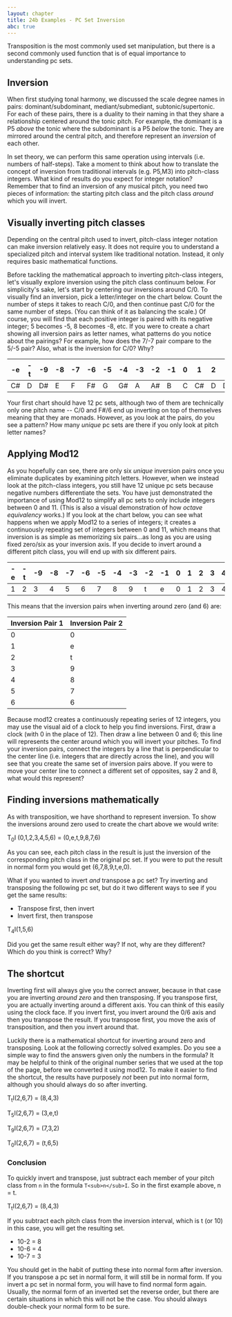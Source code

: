 ```yaml
---
layout: chapter
title: 24b Examples - PC Set Inversion
abc: true
---
```


Transposition is the most commonly used set manipulation, but there is a second commonly used function that is of equal importance to understanding pc sets.

## Inversion

When first studying tonal harmony, we discussed the scale degree names in pairs: dominant/subdominant, mediant/submediant, subtonic/supertonic. For each of these pairs, there is a duality to their naming in that they share a relationship centered around the tonic pitch. For example, the dominant is a P5 *above* the tonic where the subdominant is a P5 *below* the tonic. They are mirrored around the central pitch, and therefore represent an *inversion* of each other.

In set theory, we can perform this same operation using intervals (i.e. numbers of half-steps). Take a moment to think about how to translate the concept of inversion from traditional intervals (e.g. P5,M3) into pitch-class integers. What kind of results do you expect for integer notation? Remember that to find an inversion of any musical pitch, you need two pieces of information: the starting pitch class and the pitch class *around* which you will invert. 

## Visually inverting pitch classes

Depending on the central pitch used to invert, pitch-class integer notation can make inversion relatively easy. It does not require you to understand a specialized pitch and interval system like traditional notation. Instead, it only requires basic mathematical functions. 

Before tackling the mathematical approach to inverting pitch-class integers, let's visually explore inversion using the pitch class continuum below. For simplicity's sake, let's start by centering our inversions around C/0. To visually find an inversion, pick a letter/integer on the chart below. Count the number of steps it takes to reach C/0, and then continue past C/0 for the same number of steps. (You can think of it as balancing the scale.) Of course, you will find that each positive integer is paired with its negative integer; 5 becomes -5, 8 becomes -8, etc. If you were to create a chart showing all inversion pairs as letter names, what patterns do you notice about the pairings? For example, how does the 7/-7 pair compare to the 5/-5 pair? Also, what is the inversion for C/0? Why?

-e | -t | -9 | -8 | -7 | -6 | -5 | -4 | -3 | -2 | -1 | 0 | 1 | 2 | 3 | 4 | 5 | 6 | 7 | 8 | 9 | t | e
 --- | --- | --- | --- | --- | --- | --- | --- | --- | --- | --- | --- | --- | --- | --- | --- | --- | --- | --- | --- | --- | --- | ---
 C# | D | D# | E | F | F# | G | G# | A | A# | B | C |  C# | D | D# | E | F | F# | G | G# | A | A# | B

Your first chart should have 12 pc sets, although two of them are technically only one pitch name -- C/0 and F#/6 end up inverting on top of themselves meaning that they are monads. However, as you look at the pairs, do you see a pattern? How many *unique* pc sets are there if you only look at pitch letter names?

## Applying Mod12

As you hopefully can see, there are only six *unique* inversion pairs once you eliminate duplicates by examining pitch letters. However, when we instead look at the pitch-class integers, you still have 12 unique pc sets because negative numbers differentiate the sets. You have just demonstrated the importance of using Mod12 to simplify all pc sets to only include integers between 0 and 11. (This is also a visual demonstration of how *octave equivalency* works.) If you look at the chart below, you can see what happens when we apply Mod12 to a series of integers; it creates a continuously repeating set of integers between 0 and 11, which means that inversion is as simple as memorizing six pairs...as long as you are using fixed zero/six as your inversion axis. If you decide to invert around a different pitch class, you will  end up with six different pairs.

-e | -t | -9 | -8 | -7 | -6 | -5 | -4 | -3 | -2 | -1 | 0 | 1 | 2 | 3 | 4 | 5 | 6 | 7 | 8 | 9 | t | e
 --- | --- | --- | --- | --- | --- | --- | --- | --- | --- | --- | --- | --- | --- | --- | --- | --- | --- | --- | --- | --- | --- | ---
 1 | 2 | 3 | 4 | 5 | 6 | 7 | 8 | 9 | t | e | 0 | 1 | 2 | 3 | 4 | 5 | 6 | 7 | 8 | 9 | t | e

 This means that the inversion pairs when inverting around zero (and 6) are:

 Inversion Pair 1 | Inversion Pair 2
 --- | ---
 0 | 0
 1 | e
 2 | t
 3 | 9
 4 | 8
 5 | 7
 6 | 6

Because mod12 creates a continuously repeating series of 12 integers, you may use the visual aid of a clock to help you find inversions. First, draw a clock (with 0 in the place of 12). Then draw a line between 0 and 6; this line will represents the center around which you will invert your pitches. To find your inversion pairs, connect the integers by a line that is perpendicular to the center line (i.e. integers that are directly across the line), and you will see that you create the same set of inversion pairs above. If you were to move your center line to connect a different set of opposites, say 2 and 8, what would this represent?

## Finding inversions mathematically

As with transposition, we have shorthand to represent inversion. To show the inversions around zero used to create the chart above we would write:

T<sub>0</sub>I (0,1,2,3,4,5,6) = (0,e,t,9,8,7,6)

As you can see, each pitch class in the result is just the inversion of the corresponding pitch class in the original pc set. If you were to put the result in normal form you would get (6,7,8,9,t,e,0).

What if you wanted to invert *and* transpose a pc set? Try inverting and transposing the following pc set, but do it two different ways to see if you get the same results:
- Transpose first, then invert
- Invert first, then transpose

T<sub>4</sub>I(1,5,6)

Did you get the same result either way? If not, why are they different? Which do you think is correct? Why?

## The shortcut

Inverting first will always give you the correct answer, because in that case you are inverting *around zero* and then transposing. If you transpose first, you are actually inverting around a different axis. You can think of this easily using the clock face. If you invert first, you invert around the 0/6 axis and then you transpose the result. If you transpose first, you move the axis of transposition, and then you invert around that.

Luckily there is a mathematical shortcut for inverting around zero and transposing. Look at the following correctly solved examples. Do you see a simple way to find the answers given only the numbers in the formula? It may be helpful to think of the original number series that we used at the top of the page, before we converted it using mod12. To make it easier to find the shortcut, the results have purposely *not* been put into normal form, although you should always do so after inverting.

T<sub>t</sub>I(2,6,7) = (8,4,3)

T<sub>5</sub>I(2,6,7) = (3,e,t)

T<sub>9</sub>I(2,6,7) = (7,3,2)

T<sub>0</sub>I(2,6,7) = (t,6,5)

### Conclusion

To quickly invert and transpose, just subtract each member of your pitch class from `n` in the formula `T<sub>n</sub>I`. So in the first example above, n = t.

T<sub>t</sub>I(2,6,7) = (8,4,3)

If you subtract each pitch class from the inversion interval, which is t (or 10) in this case, you will get the resulting set.

- 10-2 = 8
- 10-6 = 4
- 10-7 = 3

You should get in the habit of putting these into normal form after inversion. If you transpose a pc set in normal form, it will still be in normal form. If you invert a pc set in normal form, you will have to find normal form again. Usually, the normal form of an inverted set the reverse order, but there are certain situations in which this will not be the case. You should always double-check your normal form to be sure.